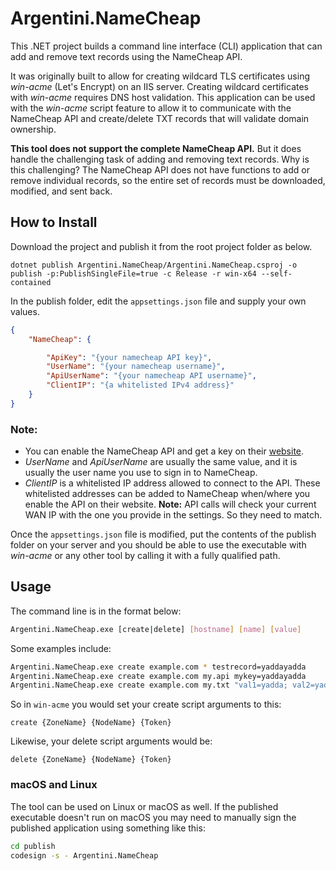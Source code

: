 # Argentini.NameCheap

This .NET project builds a command line interface (CLI) application that can add and remove text records using the NameCheap API.

It was originally built to allow for creating wildcard TLS certificates using *win-acme* (Let's Encrypt) on an IIS server. Creating wildcard certificates with *win-acme* requires DNS host validation. This application can be used with the *win-acme* script feature to allow it to communicate with the NameCheap API and create/delete TXT records that will validate domain ownership.

**This tool does not support the complete NameCheap API.** But it does handle the challenging task of adding and removing text records. Why is this challenging? The NameCheap API does not have functions to add or remove individual records, so the entire set of records must be downloaded, modified, and sent back.

## How to Install

Download the project and publish it from the root project folder as below.

```
dotnet publish Argentini.NameCheap/Argentini.NameCheap.csproj -o publish -p:PublishSingleFile=true -c Release -r win-x64 --self-contained
```

In the publish folder, edit the `appsettings.json` file and supply your own values.

```json
{
    "NameCheap": {

        "ApiKey": "{your namecheap API key}",
        "UserName": "{your namecheap username}",
        "ApiUserName": "{your namecheap API username}",
        "ClientIP": "{a whitelisted IPv4 address}"
    }
}
```

### Note:

* You can enable the NameCheap API and get a key on their [website](https://www.namecheap.com/support/api/intro/).
* *UserName* and *ApiUserName* are usually the same value, and it is usually the user name you use to sign in to NameCheap.
* *ClientIP* is a whitelisted IP address allowed to connect to the API. These whitelisted addresses can be added to NameCheap when/where you enable the API on their website. **Note:** API calls will check your current WAN IP with the one you provide in the settings. So they need to match.

Once the `appsettings.json` file is modified, put the contents of the publish folder on your server and you should be able to use the executable with *win-acme* or any other tool by calling it with a fully qualified path.

## Usage

The command line is in the format below:

```bash
Argentini.NameCheap.exe [create|delete] [hostname] [name] [value]
```

Some examples include:

```bash
Argentini.NameCheap.exe create example.com * testrecord=yaddayadda
Argentini.NameCheap.exe create example.com my.api mykey=yaddayadda
Argentini.NameCheap.exe create example.com my.txt "val1=yadda; val2=yadda"
```

So in `win-acme` you would set your create script arguments to this:

```
create {ZoneName} {NodeName} {Token}
```

Likewise, your delete script arguments would be:

```
delete {ZoneName} {NodeName} {Token}
```

### macOS and Linux

The tool can be used on Linux or macOS as well. If the published executable doesn't run on macOS you may need to manually sign the published application using something like this:

```bash
cd publish
codesign -s - Argentini.NameCheap
```
